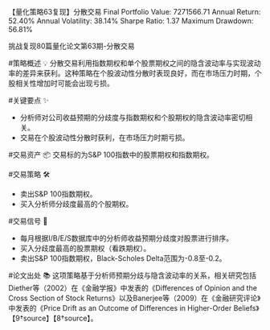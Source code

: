 【量化策略63复现】分散交易
Final Portfolio Value: 7271566.71
Annual Return: 52.40%
Annual Volatility: 38.14%
Sharpe Ratio: 1.37
Maximum Drawdown: 56.81%

挑战复现80篇量化论文第63期-分散交易

#策略概述 💡
分散交易利用指数期权和单个股票期权之间的隐含波动率与实现波动率的差异来获利。这种策略在个股波动性分散时表现良好，而在市场压力时期，个股相关性增加时可能会出现亏损。

#关键要点 ✨
- 分析师对公司收益预期的分歧度与指数期权和个股期权的隐含波动率密切相关。
- 交易在个股波动性分散时获利，在市场压力时期亏损。

#交易资产 📦
交易标的为S&P 100指数中的股票期权和指数期权。

#交易策略 🛠️
- 卖出S&P 100指数期权。
- 买入分析师分歧度最高的个股期权。

#交易信号 📢
- 每月根据I/B/E/S数据库中的分析师收益预期分歧度对股票进行排序。
- 买入分歧度最高的股票期权（看跌期权）。
- 卖出S&P 100指数期权，Black-Scholes Delta范围为-0.8至-0.2。

#论文出处 📚
这项策略基于分析师预期分歧与隐含波动率的关系，相关研究包括Diether等（2002）在《金融学报》中发表的《Differences of Opinion and the Cross Section of Stock Returns》以及Banerjee等（2009）在《金融研究评论》中发表的《Price Drift as an Outcome of Differences in Higher-Order Beliefs》【9†source】【8†source】。
